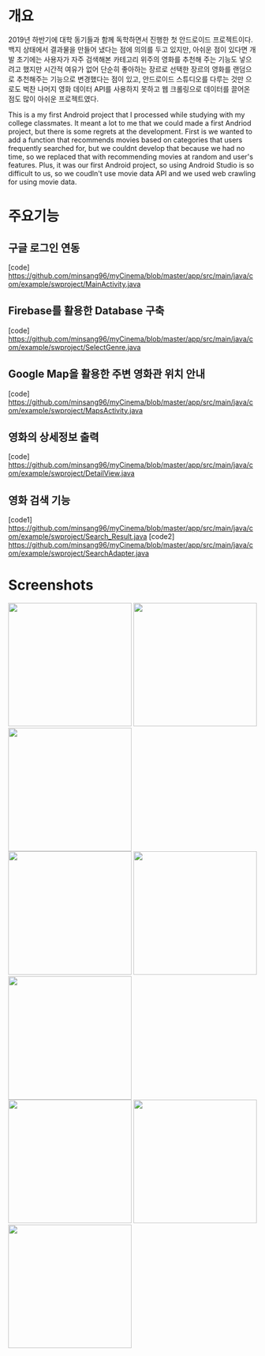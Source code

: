 
# 개요

2019년 하반기에 대학 동기들과 함께 독학하면서 진행한 첫 안드로이드 프로젝트이다. 백지 상태에서 결과물을 만들어 냈다는 점에 의의를 두고 있지만, 아쉬운 점이 있다면 개발 초기에는 사용자가 자주 검색해본 카테고리 위주의 영화를 추천해 주는 기능도 넣으려고 했지만 시간적 여유가 없어 단순히 좋아하는 장르로 선택한 장르의 영화를 랜덤으로 추천해주는 기능으로 변경했다는 점이 있고, 안드로이드 스튜디오를 다루는 것만 으로도 벅찬 나머지 영화 데이터 API를 사용하지 못하고 웹 크롤링으로 데이터를 끌어온 점도 많이 아쉬운 프로젝트였다.

This is a my first Android project that I processed while studying with my college classmates. It meant a lot to me that we could made a first Andriod project, but there is some regrets at the development. First is we wanted to add a function that recommends movies based on categories that users frequently searched for, but we couldnt develop that because we had no time, so we replaced that with recommending movies at random and user's features. Plus, it was our first Android project, so using Android Studio is so difficult to us, so we coudln't use movie data API and we used web crawling for using movie data. 

# 주요기능

## 구글 로그인 연동
[code] https://github.com/minsang96/myCinema/blob/master/app/src/main/java/com/example/swproject/MainActivity.java

## Firebase를 활용한 Database 구축
[code] https://github.com/minsang96/myCinema/blob/master/app/src/main/java/com/example/swproject/SelectGenre.java

## Google Map을 활용한 주변 영화관 위치 안내
[code] https://github.com/minsang96/myCinema/blob/master/app/src/main/java/com/example/swproject/MapsActivity.java

## 영화의 상세정보 출력
[code] https://github.com/minsang96/myCinema/blob/master/app/src/main/java/com/example/swproject/DetailView.java

## 영화 검색 기능
[code1] https://github.com/minsang96/myCinema/blob/master/app/src/main/java/com/example/swproject/Search_Result.java
[code2] https://github.com/minsang96/myCinema/blob/master/app/src/main/java/com/example/swproject/SearchAdapter.java

# Screenshots
<div>
<img width="250" src="https://user-images.githubusercontent.com/69743476/92450589-960e7480-f1f6-11ea-9d98-2dd76525c45a.jpg">
<img width="250" src="https://user-images.githubusercontent.com/69743476/92450741-c1915f00-f1f6-11ea-9bb5-d1a006533c65.jpg">
<img width="250" src="https://user-images.githubusercontent.com/69743476/92450633-a58dbd80-f1f6-11ea-944d-8cf06e2f6a19.jpg">
</div>
<div>
<img width="250" src="https://user-images.githubusercontent.com/69743476/92450647-a7f01780-f1f6-11ea-8890-fedced95018e.jpg">
<img width="250" src="https://user-images.githubusercontent.com/69743476/92450658-aaeb0800-f1f6-11ea-9528-92f6ec5d06e0.jpg">  
<img width="250" src="https://user-images.githubusercontent.com/69743476/92450660-ab839e80-f1f6-11ea-97f5-15cd6ad7aa09.jpg">
</div>
<div>  
<img width="250" src="https://user-images.githubusercontent.com/69743476/92450663-ab839e80-f1f6-11ea-8a65-29806f7104bb.jpg">  
<img width="250" src="https://user-images.githubusercontent.com/69743476/92450719-bb02e780-f1f6-11ea-856f-8cdb7ad761ef.jpg">
<img width="250" src="https://user-images.githubusercontent.com/69743476/92450655-a9b9db00-f1f6-11ea-805c-25562d4e8d75.jpg">
</div>
